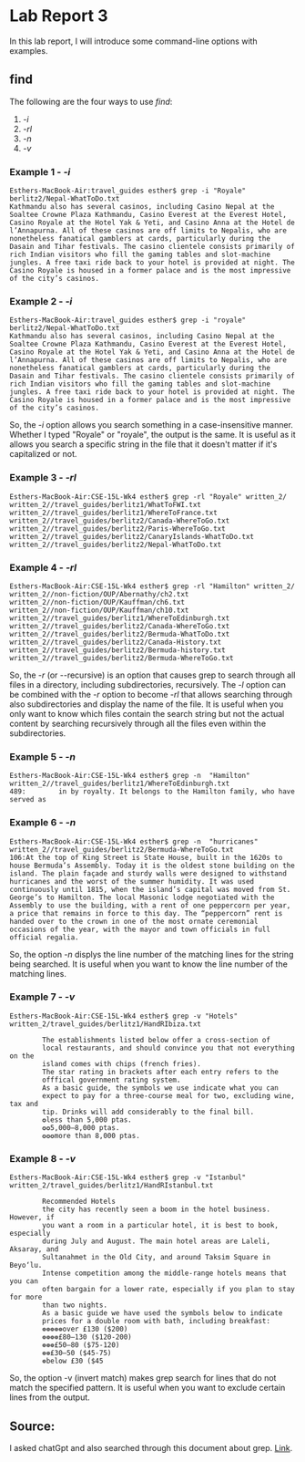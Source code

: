 # Lab Report 3

In this lab report, I will introduce some command-line options with examples.

## find

The following are the four ways to use *find*:
1. *-i*
2. *-rl*
3. *-n*
4. *-v*

### Example 1 - *-i*

```
Esthers-MacBook-Air:travel_guides esther$ grep -i "Royale" berlitz2/Nepal-WhatToDo.txt
Kathmandu also has several casinos, including Casino Nepal at the Soaltee Crowne Plaza Kathmandu, Casino Everest at the Everest Hotel, Casino Royale at the Hotel Yak & Yeti, and Casino Anna at the Hotel de l’Annapurna. All of these casinos are off limits to Nepalis, who are nonetheless fanatical gamblers at cards, particularly during the Dasain and Tihar festivals. The casino clientele consists primarily of rich Indian visitors who fill the gaming tables and slot-machine jungles. A free taxi ride back to your hotel is provided at night. The Casino Royale is housed in a former palace and is the most impressive of the city’s casinos.
```

### Example 2 - *-i*

```
Esthers-MacBook-Air:travel_guides esther$ grep -i "royale" berlitz2/Nepal-WhatToDo.txt
Kathmandu also has several casinos, including Casino Nepal at the Soaltee Crowne Plaza Kathmandu, Casino Everest at the Everest Hotel, Casino Royale at the Hotel Yak & Yeti, and Casino Anna at the Hotel de l’Annapurna. All of these casinos are off limits to Nepalis, who are nonetheless fanatical gamblers at cards, particularly during the Dasain and Tihar festivals. The casino clientele consists primarily of rich Indian visitors who fill the gaming tables and slot-machine jungles. A free taxi ride back to your hotel is provided at night. The Casino Royale is housed in a former palace and is the most impressive of the city’s casinos.
```

So, the *-i* option allows you search something in a case-insensitive manner. Whether I typed "Royale" or "royale", the output is the same. It is useful as it allows you search a specific string in the file that it doesn't matter if it's capitalized or not.

### Example 3 - *-rl*

```
Esthers-MacBook-Air:CSE-15L-Wk4 esther$ grep -rl "Royale" written_2/
written_2//travel_guides/berlitz1/WhatToFWI.txt
written_2//travel_guides/berlitz1/WhereToFrance.txt
written_2//travel_guides/berlitz2/Canada-WhereToGo.txt
written_2//travel_guides/berlitz2/Paris-WhereToGo.txt
written_2//travel_guides/berlitz2/CanaryIslands-WhatToDo.txt
written_2//travel_guides/berlitz2/Nepal-WhatToDo.txt
```

### Example 4 - *-rl*

```
Esthers-MacBook-Air:CSE-15L-Wk4 esther$ grep -rl "Hamilton" written_2/
written_2//non-fiction/OUP/Abernathy/ch2.txt
written_2//non-fiction/OUP/Kauffman/ch6.txt
written_2//non-fiction/OUP/Kauffman/ch10.txt
written_2//travel_guides/berlitz1/WhereToEdinburgh.txt
written_2//travel_guides/berlitz2/Canada-WhereToGo.txt
written_2//travel_guides/berlitz2/Bermuda-WhatToDo.txt
written_2//travel_guides/berlitz2/Canada-History.txt
written_2//travel_guides/berlitz2/Bermuda-history.txt
written_2//travel_guides/berlitz2/Bermuda-WhereToGo.txt
```

So, the *-r* (or --recursive) is an option that causes grep to search through all files in a directory, including subdirectories, recursively. The *-l* option can be combined with the *-r* option to become *-rl* that allows searching through also subdirectories and display the name of the file. It is useful when you only want to know which files contain the search string but not the actual content by searching recursively through all the files even within the subdirectories.

### Example 5 - *-n*

```
Esthers-MacBook-Air:CSE-15L-Wk4 esther$ grep -n  "Hamilton" written_2//travel_guides/berlitz1/WhereToEdinburgh.txt
489:        in by royalty. It belongs to the Hamilton family, who have served as
```

### Example 6 - *-n*

```
Esthers-MacBook-Air:CSE-15L-Wk4 esther$ grep -n  "hurricanes" written_2//travel_guides/berlitz2/Bermuda-WhereToGo.txt
106:At the top of King Street is State House, built in the 1620s to house Bermuda’s Assembly. Today it is the oldest stone building on the island. The plain façade and sturdy walls were designed to withstand hurricanes and the worst of the summer humidity. It was used continuously until 1815, when the island’s capital was moved from St. George’s to Hamilton. The local Masonic lodge negotiated with the Assembly to use the building, with a rent of one peppercorn per year, a price that remains in force to this day. The “peppercorn” rent is handed over to the crown in one of the most ornate ceremonial occasions of the year, with the mayor and town officials in full official regalia.
```

So, the option *-n* displys the line number of the matching lines for the string being searched. It is useful when you want to know the line number of the matching lines.

### Example 7 - *-v*

```
Esthers-MacBook-Air:CSE-15L-Wk4 esther$ grep -v "Hotels" written_2/travel_guides/berlitz1/HandRIbiza.txt   
      
        The establishments listed below offer a cross-section of
        local restaurants, and should convince you that not everything on the
        island comes with chips (french fries).
        The star rating in brackets after each entry refers to the
        offfical government rating system.
        As a basic guide, the symbols we use indicate what you can
        expect to pay for a three-course meal for two, excluding wine, tax and
        tip. Drinks will add considerably to the final bill.
        ✪less than 5,000 ptas.
        ✪✪5,000–8,000 ptas.
        ✪✪✪more than 8,000 ptas.
```

### Example 8 - *-v*

```
Esthers-MacBook-Air:CSE-15L-Wk4 esther$ grep -v "Istanbul" written_2/travel_guides/berlitz1/HandRIstanbul.txt
      
        Recommended Hotels
        the city has recently seen a boom in the hotel business. However, if
        you want a room in a particular hotel, it is best to book, especially
        during July and August. The main hotel areas are Laleli, Aksaray, and
        Sultanahmet in the Old City, and around Taksim Square in Beyo‘lu.
        Intense competition among the middle-range hotels means that you can
        often bargain for a lower rate, especially if you plan to stay for more
        than two nights.
        As a basic guide we have used the symbols below to indicate
        prices for a double room with bath, including breakfast:
        ❁❁❁❁❁over £130 ($200)
        ❁❁❁❁£80–130 ($120-200)
        ❁❁❁£50–80 ($75-120)
        ❁❁£30–50 ($45-75)
        ❁below £30 ($45
```
So, the option -v (invert match) makes grep search for lines that do not match the specified pattern. It is useful when you want to exclude certain lines from the output.

## Source:
I asked chatGpt and also searched through this document about grep. 
[Link]([http://a.com](https://www.gnu.org/software/grep/manual/grep.html)).
